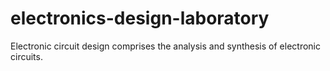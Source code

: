 # electronics-design-laboratory
Electronic circuit design comprises the analysis and synthesis of electronic circuits.
